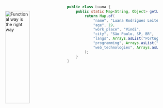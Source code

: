 
<img src="https://github.com/darkklua/darkklua/assets/142851535/3275abe4-0df3-4588-be74-9fd180c7011b"
     alt="Functional way is the right way"
     style="margin-top:20px;"
     height="305px"
     width="40%"
     align="left" />

```java
public class Luana {
    public static Map<String, Object> getLuana() {
        return Map.of(
            "name", "Luana Rodrigues Leite",
            "age", 19,
            "work_place", "Vindi",
            "city", "São Paulo, SP, BR",
            "langs", Arrays.asList("Portuguese", "English"),
            "programming", Arrays.asList("Javascript", "Java"),
            "web_technologies", Arrays.asList("HTML5", "CSS3")
        );
    }
}
```

<br/> <br/>

     
